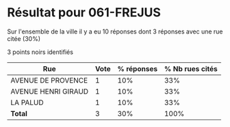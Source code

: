 # Résultat pour 061-FREJUS

Sur l'ensemble de la ville il y a eu 10 réponses dont 3 réponses avec une rue citée (30%)

3 points noirs identifiés

| Rue | Vote | % réponses | % Nb rues cités|
|-----|------|------------|----------------|
| AVENUE DE PROVENCE | 1 | 10% | 33%|
| AVENUE HENRI GIRAUD | 1 | 10% | 33%|
| LA PALUD | 1 | 10% | 33%|
| **Total** | 3 | 30% | 100%|
